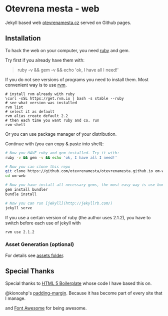 # Otevrena mesta - web

Jekyll based web [otevrenamesta.cz](www.otevrenamesta.cz) served on Github pages.

## Installation

To hack the web on your computer, you need [ruby](https://www.ruby-lang.org/en/) and gem.

Try first if you already have them with:

> ruby -v && gem -v && echo 'ok, I have all I need!'

If you do not see versions of programs you need to install them.
Most convenient way is to use [rvm](https://rvm.io/rvm/install).

```
# install rvm already with ruby
\curl -sSL https://get.rvm.io | bash -s stable --ruby
# see what version was installed
rvm list
# select it as default
rvm alias create default 2.2
# then each time you want ruby and co. run
rvm-shell
```
Or you can use package manager of your distribution.

Continue with (you can copy & paste into shell):

```bash
# Now you HAVE ruby and gem installed. Try it with:
ruby -v && gem -v && echo 'ok, I have all I need!'

# Now you can clone this repo
git clone https://github.com/otevrenamesta/otevrenamesta.github.io om-web
cd om-web

# Now you have install all necessary gems, the most easy way is use bundler
gem install bundler
bundle install

# Now you can run [jekyll](http://jekyllrb.com/)
jekyll serve
```

If you use a certain version of ruby (the author uses 2.1.2), you have to switch
before each use of jekyll with

    rvm use 2.1.2

### Asset Generation (optional)

For details see [assets folder](_assets).

## Special Thanks

Special thanks to <a href="https://github.com/h5bp/html5-boilerplate">HTML 5 Boilerplate</a> whose code I have based this on.

@kionoshp's <a href="https://github.com/kianoshp/SASS-CSS-Boilerplate">padding-margin</a>. Because it has become part of every site that I manage.

and <a href="http://fortawesome.github.io/Font-Awesome/">Font Awesome</a> for being awesome.
